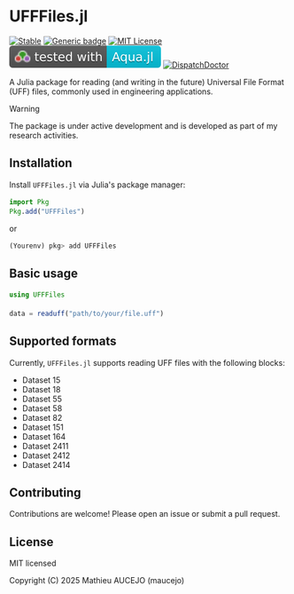 # UFFFiles.jl

[![Stable](https://img.shields.io/badge/docs-stable-blue.svg)](https://maucejo.github.io/UFFFiles.jl/)
[![Generic badge](https://img.shields.io/badge/Version-0.1.0-cornflowerblue.svg)]()
[![MIT License](https://img.shields.io/badge/License-MIT-forestgreen)](https://github.com/maucejo/elsearticle/blob/main/LICENSE)
[![Aqua QA](https://raw.githubusercontent.com/JuliaTesting/Aqua.jl/master/badge.svg)](https://github.com/JuliaTesting/Aqua.jl)
[![DispatchDoctor](https://img.shields.io/badge/%F0%9F%A9%BA_tested_with-DispatchDoctor.jl-blue?labelColor=white)](https://github.com/MilesCranmer/DispatchDoctor.jl)

A Julia package for reading (and writing in the future) Universal File Format (UFF) files, commonly used in engineering applications.

> [!WARNING]
> The package is under active development and is developed as part of my research activities.

## Installation

Install `UFFFiles.jl` via Julia's package manager:
```julia
import Pkg
Pkg.add("UFFFiles")
```

or
```julia
(Yourenv) pkg> add UFFFiles
```

## Basic usage

```julia
using UFFFiles

data = readuff("path/to/your/file.uff")
```

## Supported formats
Currently, `UFFFiles.jl` supports reading UFF files with the following blocks:
- Dataset 15
- Dataset 18
- Dataset 55
- Dataset 58
- Dataset 82
- Dataset 151
- Dataset 164
- Dataset 2411
- Dataset 2412
- Dataset 2414

## Contributing

Contributions are welcome! Please open an issue or submit a pull request.

## License

MIT licensed

Copyright (C) 2025 Mathieu AUCEJO (maucejo)